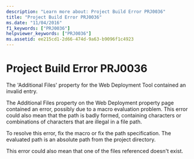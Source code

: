 ```yaml
---
description: "Learn more about: Project Build Error PRJ0036"
title: "Project Build Error PRJ0036"
ms.date: "11/04/2016"
f1_keywords: ["PRJ0036"]
helpviewer_keywords: ["PRJ0036"]
ms.assetid: ee215cd1-2d66-474d-9a63-b9096f1c4923
---
```

# Project Build Error PRJ0036

The 'Additional Files' property for the Web Deployment Tool contained an invalid entry.

The Additional Files property on the Web Deployment property page contained an error, possibly due to a macro evaluation problem. This error could also mean that the path is badly formed, containing characters or combinations of characters that are illegal in a file path.

To resolve this error, fix the macro or fix the path specification. The evaluated path is an absolute path from the project directory.

This error could also mean that one of the files referenced doesn't exist.

